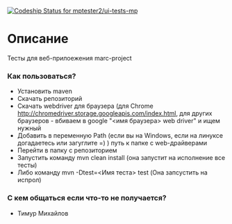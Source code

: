 [ ![Codeship Status for mptester2/ui-tests-mp](https://codeship.com/projects/69c00860-796d-0133-2e51-7addd7fed507/status?branch=master)](https://codeship.com/projects/118715)

# Описание #
 
Тесты для веб-прилоежения marc-project


### Как пользоваться? ###

* Установить maven
* Скачать репозиторий
* Скачать webdriver для браузера (для Chrome http://chromedriver.storage.googleapis.com/index.html, для других браузеров - вбиваем в google "<имя браузера> web driver" и ищем нужный
* Добавить в переменную Path (если вы на Windows, если на линуксе догадаетесь или загуглите =) ) путь к папке с web-драйверами
* Перейти в папку с репозиторием
* Запустить команду mvn clean install (она запустит на исполнение все тесты)
* Либо команду mvn -Dtest=<Имя теста> test (Она запсустить на испрол)


### С кем общаться если что-то не получается? ###

* Тимур Михайлов